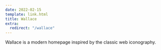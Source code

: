 ```yaml
---
date: 2022-02-15
template: link.html
title: Wallace
extra:
  redirect: "/wallace"
---
```


Wallace is a modern homepage inspired by the classic web iconography.
